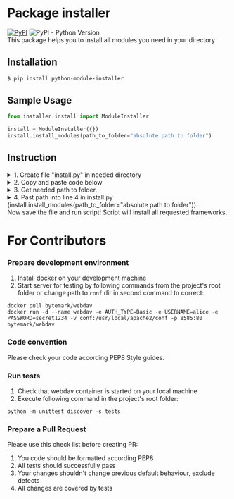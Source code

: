Package installer 
=========
[![PyPI](https://img.shields.io/pypi/v/python-module-installer)](https://pypi.org/project/python-module-installer/) ![PyPI - Python Version](https://img.shields.io/pypi/pyversions/python-module-installer)  
This package helps you to install all modules you need in your directory

Installation
------------
```bash
$ pip install python-module-installer
```

Sample Usage
------------
```python
from installer.install import ModuleInstaller

install = ModuleInstaller({})
install.install_modules(path_to_folder="absolute path to folder")
```


Instruction
------------
<details>
  <summary>1. Create file "install.py" in needed directory</summary>
  
![alt text](https://downloader.disk.yandex.ru/preview/0235fbd15e7ec0b26f90f2a80935e61e89df0572ecad6d009139c25658b3fce2/64d55395/iA_1u4ujWUcmzOBmOKRwtb_lybIQbDByhbVcvWnDbrlIYYObFDu7quXYclv4yhIQz_6v2pS4EFk0ILdrbdbNMw%3D%3D?uid=0&filename=2023-08-10_20-15-15.png&disposition=inline&hash=&limit=0&content_type=image%2Fpng&owner_uid=0&tknv=v2&size=2048x2048)
![alt text](https://downloader.disk.yandex.ru/preview/1605df921d82ea993000363f496952d766965d912b3bb5d147707bc678c67142/64d55497/aKVGJ-14kMQQzdRvvnF1wJJh_pjTCokqL8a_l8HNz8cxq--7ozbljK4h_JZUKeIuxviiBz_vTQFhFAPbxXV8mg%3D%3D?uid=0&filename=2023-08-10_20-18-26.png&disposition=inline&hash=&limit=0&content_type=image%2Fpng&owner_uid=0&tknv=v2&size=2048x2048)
</details>


<details>
  <summary>2. Copy and paste code below</summary>

![alt_text](https://downloader.disk.yandex.ru/preview/6b304b771c5dbb88c3546612e12f198cdbec4c0279c5e5e089c2e9341d2b7495/64d55564/dCTCH_ho22FI4FekYIIlcdJ6b7FmasDcAADZq8mRX9SHmeEdF1xT9PVg6zQjBq8VQUKqwfidJfCr_e8D0O6rQA%3D%3D?uid=0&filename=2023-08-10_20-22-44.png&disposition=inline&hash=&limit=0&content_type=image%2Fpng&owner_uid=0&tknv=v2&size=2048x2048)

```python
from intaller.install import ModuleInstaller

install = ModuleInstaller({})
install.install_modules(path_to_folder="absolute path to folder")
```
   and press CTRL + S (Save file)
</details>


<details>
  <summary>3. Get needed path to folder.</summary>
   Click right mouse button and click "Copy path"
   

![alt_text](https://downloader.disk.yandex.ru/preview/31b07d1ef35e68567aeab06ae80baf47864f85e8e23f0448f213f158f09a2c49/64d5560d/SVqPdcGkDamkJ8eLH0eZCfAnfKG6nyf7FmKBEzpzB1XKGx1HhEB_dTylQ12PMg2SUf40nnmBJE63qfhqY5Efaw%3D%3D?uid=0&filename=2023-08-10_20-26-02.png&disposition=inline&hash=&limit=0&content_type=image%2Fpng&owner_uid=0&tknv=v2&size=2048x2048)

</details>

<details>
  <summary>4. Past path into line 4 in install.py (install.install_modules(path_to_folder="absolute path to folder")).</summary>


![alt_text](https://downloader.disk.yandex.ru/preview/50298680d514b318da42a8b0831bcae646068c68dad22d4391477959a43d1009/64d556e2/iHwYS6KkLqtHa-rS0zUESlywuvzLE_iOxW9kqM4ySvamxEeomwE2_LgRPy_zgIkv-NzkfzDF8XSGG6LbaHbPrA%3D%3D?uid=0&filename=2023-08-10_20-29-41.png&disposition=inline&hash=&limit=0&content_type=image%2Fpng&owner_uid=0&tknv=v2&size=2048x2048)

4.1 Delete "\install.py" in path because it requires path to folder, not to file

![alt_text](https://downloader.disk.yandex.ru/preview/a51ec36bdde24c79bb4c29a4560dde4a601ba313a8b466bbd7e340ce14ec0f03/64d55770/E_UOwIZw9_6_3hGlnPz0Nn-NT01TYytURtlRCjOV6HhsUMtUZ1WX_XuJqRUJ7pZ2XpTxQoCqcT3fYdxgLExjWA%3D%3D?uid=0&filename=2023-08-10_20-32-07.png&disposition=inline&hash=&limit=0&content_type=image%2Fpng&owner_uid=0&tknv=v2&size=2048x2048)
</details>
Now save the file and run script! Script will install all requested frameworks.

# For Contributors

### Prepare development environment
1. Install docker on your development machine
1. Start server for testing by following commands from the project's root folder or change path to `conf` dir in second command to correct:
```shell script
docker pull bytemark/webdav
docker run -d --name webdav -e AUTH_TYPE=Basic -e USERNAME=alice -e PASSWORD=secret1234 -v conf:/usr/local/apache2/conf -p 8585:80 bytemark/webdav
``` 

### Code convention

Please check your code according PEP8 Style guides.

### Run tests
1. Check that webdav container is started on your local machine
1. Execute following command in the project's root folder:
```shell script
python -m unittest discover -s tests
```

### Prepare a Pull Request

Please use this check list before creating PR:
1. You code should be formatted according PEP8
1. All tests should successfully pass
1. Your changes shouldn't change previous default behaviour, exclude defects
1. All changes are covered by tests 
